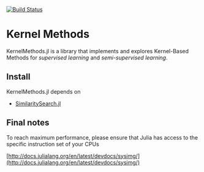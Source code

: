 [![Build Status](https://travis-ci.org/sadit/KernelMethods.jl.svg?branch=master)](https://travis-ci.org/sadit/KernelMethods.jl)

# Kernel Methods


KernelMethods.jl is a library that implements and explores Kernel-Based Methods for _supervised learning_ and _semi-supervised learning_.

## Install

KernelMethods.jl depends on

- [SimilaritySearch.jl](https://github.com/sadit/SimilaritySearch.jl)


## Final notes ##
To reach maximum performance, please ensure that Julia has access to the specific instruction set of your CPUs

[http://docs.julialang.org/en/latest/devdocs/sysimg/](http://docs.julialang.org/en/latest/devdocs/sysimg/)
